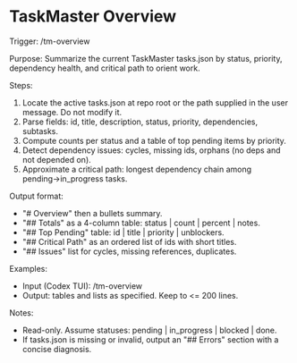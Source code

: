 # TaskMaster Overview

Trigger: /tm-overview

Purpose: Summarize the current TaskMaster tasks.json by status, priority, dependency health, and critical path to orient work.

Steps:

1. Locate the active tasks.json at repo root or the path supplied in the user message. Do not modify it.
2. Parse fields: id, title, description, status, priority, dependencies, subtasks.
3. Compute counts per status and a table of top pending items by priority.
4. Detect dependency issues: cycles, missing ids, orphans (no deps and not depended on).
5. Approximate a critical path: longest dependency chain among pending→in_progress tasks.

Output format:

- "# Overview" then a bullets summary.
- "## Totals" as a 4-column table: status | count | percent | notes.
- "## Top Pending" table: id | title | priority | unblockers.
- "## Critical Path" as an ordered list of ids with short titles.
- "## Issues" list for cycles, missing references, duplicates.

Examples:

- Input (Codex TUI): /tm-overview
- Output: tables and lists as specified. Keep to <= 200 lines.

Notes:

- Read-only. Assume statuses: pending | in_progress | blocked | done.
- If tasks.json is missing or invalid, output an "## Errors" section with a concise diagnosis.
